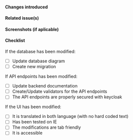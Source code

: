 #### Changes introduced
<!-- Explain briefly in a small paragraph or in bullet form the changes this PR brings to
     the application -->


#### Related issue(s)
<!-- If this PR fixes/closes an issue, please prepend that issue number with one of the github
     closing keywords (ex: `fixes`, `closes`, ...) -->


#### Screenshots (if aplicable)
<!-- If you have made UI changes to the application, include a screenshot and if the change 
     involves movement, include a GIF. If the UI changes when the application is in mobile view, 
     show a mobile screenshot too. -->


#### Checklist
If the database has been modified:
- [ ] Update database diagram <!-- Updated diagram located in the backend, at `./src/docs/I-Talent database.xml`, with draw.io and updated the png image at `./src/docs/I-Talent database.png` -->
- [ ] Create new migration <!-- Ran `yarn migrate:create` in backend docker container -->

If API endpoints has been modified:
- [ ] Update backend documentation <!-- Updated corresponding swagger documentation in the routers -->
- [ ] Create/Update validators for the API endpoints <!-- Restrict and sanitize user input in the routers with express-validator.github.io -->
- [ ] The API endpoints are properly secured with keycloak 
<!-- Use the `keycloak.protect(roleName)` express middleware in the routes -->

<!-- 
Optional for now, since tests are not working correctly
- [ ] Create tests for your changes
- [ ] Make sure the tests are passing 
-->

If the UI has been modified:
- [ ] It is translated in both language (with no hard coded text) <!-- To sort the keys and remove unused keys in the translation files, run `yarn i18n:cleanup` -->
- [ ] Has been tested on IE
- [ ] The modifications are tab friendly
- [ ] It is accessible
